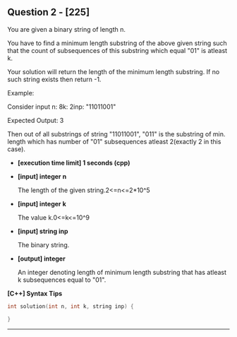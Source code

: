 ## Question 2 - [225]

You are given a binary string of length n.

You have to find a minimum length substring of the above given string such that the count of subsequences of this substring which equal "01" is atleast k.

Your solution will return the length of the minimum length substring. If no such string exists then return -1.

Example:

Consider input n: 8k: 2inp: "11011001"

Expected Output: 3

Then out of all substrings of string "11011001", "011" is the substring of min. length which has number of "01" subsequences atleast 2(exactly 2 in this case).

- **[execution time limit] 1 seconds (cpp)**
- **[input] integer n**
    
    The length of the given string.2<=n<=2*10^5
    
- **[input] integer k**
    
    The value k.0<=k<=10^9
    
- **[input] string inp**
    
    The binary string.
    
- **[output] integer**
    
    An integer denoting length of minimum length substring that has atleast k subsequences equal to "01".
    

**[C++] Syntax Tips**

```cpp
int solution(int n, int k, string inp) {

}
```

---